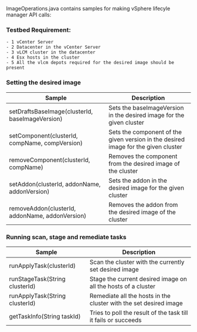 ImageOperations.java contains samples for making vSphere lifecyle manager API calls:

### Testbed Requirement:
    - 1 vCenter Server
    - 2 Datacenter in the vCenter Server
    - 3 vLCM cluster in the datacenter
    - 4 Esx hosts in the cluster
    - 5 All the vlcm depots required for the desired image should be present

### Setting the desired image
Sample                                                                | Description
----------------------------------------------------------------------|--------------------------------------------------------------------------------------------------------------------------------------------------------------------------------------------------------------------------
setDraftsBaseImage(clusterId, baseImageVersion)                       | Sets the baseImageVersion in the desired image for the given cluster
setComponent(clusterId, compName, compVersion)                        | Sets the component of the given version in the desired image for the given cluster
removeComponent(clusterId, compName)                                  | Removes the component from the desired image of the cluster
setAddon(clusterId, addonName, addonVersion)                          | Sets the addon in the desired image for the given cluster
removeAddon(clusterId, addonName, addonVersion)                       | Removes the addon from the desired image of the cluster

### Running scan, stage and remediate tasks
Sample                                                                      | Description
----------------------------------------------------------------------------|----------------------------------------------------------------------------------------------------------
runApplyTask(clusterId)                                                     | Scan the cluster with the currently set desired image
runStageTask(String clusterId)                                              | Stage the current desired image on all the hosts of a cluster
runApplyTask(String clusterId)                                              | Remediate all the hosts in the cluster with the set desired image
getTaskInfo(String taskId)                                                  | Tries to poll the result of the task till it fails or succeeds